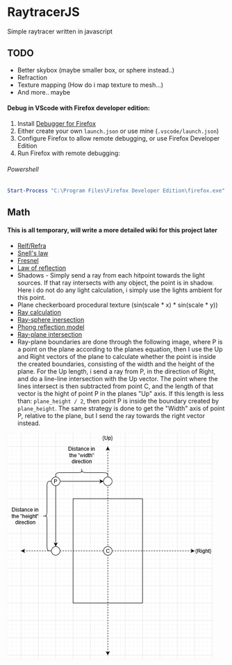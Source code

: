 # RaytracerJS
Simple raytracer written in javascript

## TODO
- Better skybox (maybe smaller box, or sphere instead..)
- Refraction
- Texture mapping (How do i map texture to mesh...)
- And more.. maybe
#### Debug in VScode with Firefox developer edition: 
1. Install [Debugger for Firefox](https://marketplace.visualstudio.com/items?itemName=firefox-devtools.vscode-firefox-debug)
2. Either create your own `launch.json` or use mine (`.vscode/launch.json`)
3. Configure Firefox to allow remote debugging, or use Firefox Developer Edition
4. Run Firefox with remote debugging:
###### Powershell
```powershell
Start-Process "C:\Program Files\Firefox Developer Edition\firefox.exe" -ArgumentList "-start-debugger-server"
```

## Math
#### This is all temporary, will write a more detailed wiki for this project later
* [Relf/Refra](https://www.scratchapixel.com/lessons/3d-basic-rendering/introduction-to-ray-tracing/adding-reflection-and-refraction)
* [Snell's law](https://en.wikipedia.org/wiki/Snell%27s_law#Vector_form)
* [Fresnel](https://en.wikipedia.org/wiki/Fresnel_equations)
* [Law of reflection](https://en.wikipedia.org/wiki/Specular_reflection)
* Shadows - Simply send a ray from each hitpoint towards the light sources. If that ray intersects with any object, the point is in shadow. Here i do not do any light calculation, i simply use the lights ambient for this point. 
* Plane checkerboard procedural texture (sin(scale * x) * sin(scale * y))
* [Ray calculation](https://en.wikipedia.org/wiki/Ray_tracing_(graphics)#Calculate_rays_for_rectangular_viewport)
* [Ray-sphere inersection](https://en.wikipedia.org/wiki/Ray_tracing_(graphics)#Example)
* [Phong reflection model](https://en.wikipedia.org/wiki/Phong_reflection_model)
* [Ray-plane intersection](https://www.scratchapixel.com/lessons/3d-basic-rendering/minimal-ray-tracer-rendering-simple-shapes/ray-plane-and-ray-disk-intersection)
* Ray-plane boundaries are done through the following image, where P is a point on the plane according to the planes equation, then I use the Up and Right vectors of the plane to calculate whether the point is inside the created boundaries, consisting of the width and the height of the plane. For the Up length, i send a ray from P, in the direction of Right, and do a line-line intersection with the Up vector. The point where the lines intersect is then subtracted from point C, and the length of that vector is the hight of point P in the planes "Up" axis. If this length is less than: `plane_height / 2`, then point P is inside the boundary created by `plane_height`. The same strategy is done to get the "Width" axis of point P, relative to the plane, but I send the ray towards the right vector instead.    

![Image describing ray-plane boundaries](Plane_boundaries.png)
